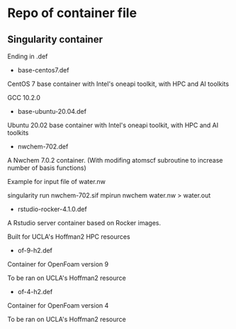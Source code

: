 # Repo of container file

## Singularity container

Ending in .def

- base-centos7.def

CentOS 7 base container with Intel's oneapi toolkit, with HPC and AI toolkits

GCC 10.2.0

- base-ubuntu-20.04.def

Ubuntu 20.02 base container with Intel's oneapi toolkit, with HPC and AI toolkits

- nwchem-702.def

A Nwchem 7.0.2 container. (With modifing atomscf subroutine to increase number of basis functions)

Example for input file of water.nw

singularity run nwchem-702.sif mpirun nwchem water.nw > water.out

- rstudio-rocker-4.1.0.def

A Rstudio server container based on Rocker images.

Built for UCLA's Hoffman2 HPC resources

- of-9-h2.def

Container for OpenFoam version 9

To be ran on UCLA's Hoffman2 resource

- of-4-h2.def

Container for OpenFoam version 4

To be ran on UCLA's Hoffman2 resource




